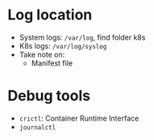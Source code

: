 # Log location
- System logs: `/var/log`, find folder k8s
- K8s logs: `/var/log/syslog`
- Take note on:
	- Manifest file
# Debug tools
- `crictl`: Container Runtime Interface
- `journalctl`